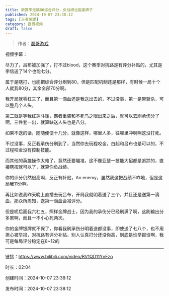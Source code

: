 ```yaml
---
title: 新赛季无脑80综合评分，负战绩也能拿牌子
published: 2024-10-07 23:38:12
tags: [王者荣耀]
category: 磊哥视频
draft: false
---
```



> 作者：[磊哥游戏](https://space.bilibili.com/268941858?spm_id_from=333.788.upinfo.head.click)

视频字幕：

尽力了，吕布被加强了，打不过blood，这个赛季对抗路是有评分补贴的，尤其是李信送了14个也能七分。

属于是瞎打，也能把综合评分刷到80，但是匹配机制还是那样，有时候一局十个人就我80分，其余全部70分啊。

我开局就零杠三了，而且第一滴血还是我送出去的，不过没事，第一是带斩杀，可以整几个人头。

第二就是等我红莲斗篷，霸者重装和不死鸟之眼出来之后，就可以去刷承伤分了啊，三件套一出，就算缺送人头也是八分。

如果不送的话，随随便便十几分，就像这样，哪里人多，往哪里冲啊啊这没打死。

不过没事，反正我承伤分刷到了，当然你去玩程咬金，白起和吕布也是可以的，不过程咬金没有控制技能。

而其他的英雄操作太难了，竟然还要瞄准，这不像亚瑟一技能大招都是追踪的，直接瞎按就可以了，就算你负战绩。

你的评分仍然很高啊，反正有补贴，An enemy，虽然我这把战绩不咋地，但是这局我11分啊。

再比如说我昨天晚上直播去玩吕布，开局我就明着送了三个，并且还是送第一滴血，那众所周知，送第一滴血会减评分。

但是呢后面我六杠五，照样金牌战士，因为我的承伤分已经刷满了啊，这刷输出分多累啊，而且一不小心死两次。

你的金牌银牌就不保了，你看我刷承伤分明着送都没事，即使送了七八个，也不用担心被举报，对抗路有评分补贴，别人认真打分还没你高，到底是谁举报谁啊，我可是每局评分稳定在8~12的

---


链接：https://www.bilibili.com/video/BV1QD11YvEzo



时长：02:04

创建时间：2024-10-07 23:38:12

发布时间：2024-10-07 23:38:12
